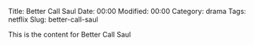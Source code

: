 Title: Better Call Saul
Date:  00:00
Modified:  00:00
Category: drama
Tags: netflix
Slug: better-call-saul

This is the content for Better Call Saul